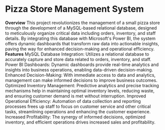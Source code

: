 # Pizza Store Management System
**Overview**
This project revolutionizes the management of a small pizza store through the development of a MySQL-based relational database, designed to meticulously organize critical data including orders, inventory, and staff details. By integrating this database with Microsoft's Power BI, the system offers dynamic dashboards that transform raw data into actionable insights, paving the way for enhanced decision-making and operational efficiency.
**Features**
MySQL Database Integration: Utilizes a relational database to accurately capture and store data related to orders, inventory, and staff.
Power BI Dashboards: Dynamic dashboards provide real-time analytics and insights into business operations, enabling data-driven decision-making.
Enhanced Decision-Making: With immediate access to data and analytics, management can make informed decisions to improve business outcomes.
Optimized Inventory Management: Predictive analytics and precise tracking mechanisms help in maintaining optimal inventory levels, reducing waste, and ensuring customer demand is met without interruption.
Improved Operational Efficiency: Automation of data collection and reporting processes frees up staff to focus on customer service and other critical tasks, streamlining operations and enhancing the customer experience.
Increased Profitability: The synergy of informed decisions, optimized inventory, and efficient operations drives increased sales and profitability.
